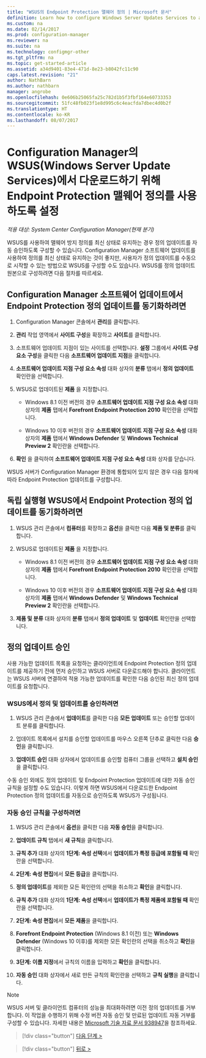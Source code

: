 ```yaml
---
title: "WSUS의 Endpoint Protection 맬웨어 정의 | Microsoft 문서"
definition: Learn how to configure Windows Server Updates Services to auto-approve definition updates.
ms.custom: na
ms.date: 02/14/2017
ms.prod: configuration-manager
ms.reviewer: na
ms.suite: na
ms.technology: configmgr-other
ms.tgt_pltfrm: na
ms.topic: get-started-article
ms.assetid: a34d9401-83e4-471d-8e23-b8042fc11c90
caps.latest.revision: "21"
author: NathBarn
ms.author: nathbarn
manager: angrobe
ms.openlocfilehash: 0e606b25065fa25c782d1b5f3fbf164e60733353
ms.sourcegitcommit: 51fc48fb023f1e8d995c6c4eacfda7dbec4d0b2f
ms.translationtype: HT
ms.contentlocale: ko-KR
ms.lasthandoff: 08/07/2017
---
```

# <a name="enable-endpoint-protection-malware-definitions-to-download-from-windows-server-update-services-wsus-for-configuration-manager"></a>Configuration Manager의 WSUS(Windows Server Update Services)에서 다운로드하기 위해 Endpoint Protection 맬웨어 정의를 사용하도록 설정

*적용 대상: System Center Configuration Manager(현재 분기)*

 WSUS를 사용하여 맬웨어 방지 정의를 최신 상태로 유지하는 경우 정의 업데이트를 자동 승인하도록 구성할 수 있습니다. Configuration Manager 소프트웨어 업데이트를 사용하여 정의를 최신 상태로 유지하는 것이 좋지만, 사용자가 정의 업데이트를 수동으로 시작할 수 있는 방법으로 WSUS를 구성할 수도 있습니다. WSUS를 정의 업데이트 원본으로 구성하려면 다음 절차를 따르세요.

## <a name="to-synchronize-endpoint-protection-definition-updates-in-configuration-manager-software-updates"></a>Configuration Manager 소프트웨어 업데이트에서 Endpoint Protection 정의 업데이트를 동기화하려면

1.  Configuration Manager 콘솔에서 **관리**를 클릭합니다.

2.  **관리** 작업 영역에서 **사이트 구성**을 확장하고 **사이트**를 클릭합니다.

3.  소프트웨어 업데이트 지점이 있는 사이트를 선택합니다. **설정** 그룹에서 **사이트 구성 요소 구성**을 클릭한 다음 **소프트웨어 업데이트 지점**을 클릭합니다.

4.  **소프트웨어 업데이트 지점 구성 요소 속성** 대화 상자의 **분류** 탭에서 **정의 업데이트** 확인란을 선택합니다.

5.  WSUS로 업데이트된 **제품** 을 지정합니다.

    -   Windows 8.1 이전 버전의 경우 **소프트웨어 업데이트 지점 구성 요소 속성** 대화 상자의 **제품** 탭에서 **Forefront Endpoint Protection 2010** 확인란을 선택합니다.

    -   Windows 10 이후 버전의 경우 **소프트웨어 업데이트 지점 구성 요소 속성** 대화 상자의 **제품** 탭에서 **Windows Defender** 및 **Windows Technical Preview 2** 확인란을 선택합니다.

6.  **확인** 을 클릭하여 **소프트웨어 업데이트 지점 구성 요소 속성** 대화 상자를 닫습니다.

 WSUS 서버가 Configuration Manager 환경에 통합되어 있지 않은 경우 다음 절차에 따라 Endpoint Protection 업데이트를 구성합니다.

## <a name="to-synchronize-endpoint-protection-definition-updates-in-standalone-wsus"></a>독립 실행형 WSUS에서 Endpoint Protection 정의 업데이트를 동기화하려면

1.  WSUS 관리 콘솔에서 **컴퓨터**를 확장하고 **옵션**을 클릭한 다음 **제품 및 분류**를 클릭합니다.

2.  WSUS로 업데이트된 **제품** 을 지정합니다.

    -   Windows 8.1 이전 버전의 경우 **소프트웨어 업데이트 지점 구성 요소 속성** 대화 상자의 **제품** 탭에서 **Forefront Endpoint Protection 2010** 확인란을 선택합니다.

    -   Windows 10 이후 버전의 경우 **소프트웨어 업데이트 지점 구성 요소 속성** 대화 상자의 **제품** 탭에서 **Windows Defender** 및 **Windows Technical Preview 2** 확인란을 선택합니다.

3.  **제품 및 분류** 대화 상자의 **분류** 탭에서 **정의 업데이트** 및 **업데이트** 확인란을 선택합니다.

## <a name="approving-definition-updates"></a>정의 업데이트 승인
 사용 가능한 업데이트 목록을 요청하는 클라이언트에 Endpoint Protection 정의 업데이트를 제공하기 전에 먼저 승인하고 WSUS 서버로 다운로드해야 합니다. 클라이언트는 WSUS 서버에 연결하여 적용 가능한 업데이트를 확인한 다음 승인된 최신 정의 업데이트를 요청합니다.

### <a name="to-approve-definitions-and-updates-in-wsus"></a>WSUS에서 정의 및 업데이트를 승인하려면

1.  WSUS 관리 콘솔에서 **업데이트**를 클릭한 다음 **모든 업데이트** 또는 승인할 업데이트 분류를 클릭합니다.

2.  업데이트 목록에서 설치를 승인할 업데이트를 마우스 오른쪽 단추로 클릭한 다음 **승인**을 클릭합니다.

3.  **업데이트 승인** 대화 상자에서 업데이트를 승인할 컴퓨터 그룹을 선택하고 **설치 승인**을 클릭합니다.

 수동 승인 외에도 정의 업데이트 및 Endpoint Protection 업데이트에 대한 자동 승인 규칙을 설정할 수도 있습니다. 이렇게 하면 WSUS에서 다운로드한 Endpoint Protection 정의 업데이트를 자동으로 승인하도록 WSUS가 구성됩니다.

### <a name="to-configure-an-automatic-approval-rule"></a>자동 승인 규칙을 구성하려면

1.  WSUS 관리 콘솔에서 **옵션**을 클릭한 다음 **자동 승인**을 클릭합니다.

2.  **업데이트 규칙** 탭에서 **새 규칙**을 클릭합니다.

3.  **규칙 추가** 대화 상자의 **1단계: 속성 선택**에서 **업데이트가 특정 등급에 포함될 때** 확인란을 선택합니다.

4.  **2단계: 속성 편집**에서 **모든 등급**을 클릭합니다.

5.  **정의 업데이트**를 제외한 모든 확인란의 선택을 취소하고 **확인**을 클릭합니다.

6.  **규칙 추가** 대화 상자의 **1단계: 속성 선택**에서 **업데이트가 특정 제품에 포함될 때** 확인란을 선택합니다.

7.  **2단계: 속성 편집**에서 **모든 제품**을 클릭합니다.

8.  **Forefront Endpoint Protection** (Windows 8.1 이전) 또는 **Windows Defender** (Windows 10 이후)를 제외한 모든 확인란의 선택을 취소하고 **확인**을 클릭합니다.

9. **3단계: 이름 지정**에서 규칙의 이름을 입력하고 **확인**을 클릭합니다.

10. **자동 승인** 대화 상자에서 새로 만든 규칙의 확인란을 선택하고 **규칙 실행**을 클릭합니다.

> [!NOTE]
>  WSUS 서버 및 클라이언트 컴퓨터의 성능을 최대화하려면 이전 정의 업데이트를 거부합니다. 이 작업을 수행하기 위해 수정 버전 자동 승인 및 만료된 업데이트 자동 거부를 구성할 수 있습니다. 자세한 내용은 [Microsoft 기술 자료 문서 938947](http://go.microsoft.com/fwlink/p/?LinkId=204078)을 참조하세요.

> [!div class="button"]
[다음 단계 >](endpoint-antimalware-policies.md)

> [!div class="button"]
[뒤로 >](endpoint-configure-alerts.md)
